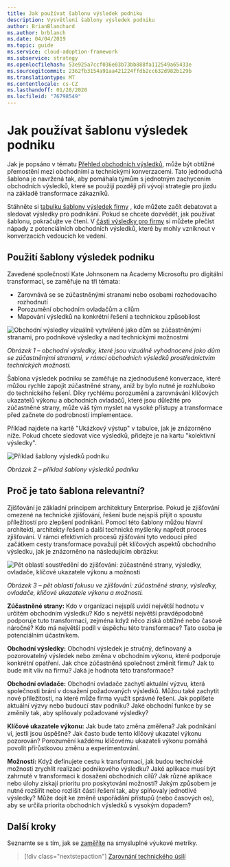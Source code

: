 ```yaml
---
title: Jak používat šablonu výsledek podniku
description: Vysvětlení šablony výsledek podniku
author: BrianBlanchard
ms.author: brblanch
ms.date: 04/04/2019
ms.topic: guide
ms.service: cloud-adoption-framework
ms.subservice: strategy
ms.openlocfilehash: 53e925a7ccf036e03b73bb888fa112549a65433e
ms.sourcegitcommit: 2362fb3154a91aa421224ffdb2cc632d982b129b
ms.translationtype: MT
ms.contentlocale: cs-CZ
ms.lasthandoff: 01/28/2020
ms.locfileid: "76798549"
---
```

# <a name="how-to-use-the-business-outcome-template"></a>Jak používat šablonu výsledek podniku

Jak je popsáno v tématu [Přehled obchodních výsledků](./index.md), může být obtížné přemostění mezi obchodními a technickými konverzacemi. Tato jednoduchá šablona je navržená tak, aby pomáhala týmům s jednotným zachycením obchodních výsledků, které se použijí později při vývoji strategie pro jízdu na základě transformace zákazníků.

Stáhněte si [tabulku šablony výsledek firmy](https://archcenter.blob.core.windows.net/cdn/business-outcome-template.xlsx) , kde můžete začít debatovat a sledovat výsledky pro podnikání. Pokud se chcete dozvědět, jak používat šablonu, pokračujte ve čtení. V [části výsledky pro firmy](./index.md) si můžete přečíst nápady z potenciálních obchodních výsledků, které by mohly vzniknout v konverzacích vedoucích ke vedení.

<!-- markdownlint-disable MD026 -->

## <a name="use-the-business-outcome-template"></a>Použití šablony výsledek podniku

Zavedené společností Kate Johnsonem na Academy Microsoftu pro digitální transformaci, se zaměřuje na tři témata:

- Zarovnává se se zúčastněnými stranami nebo osobami rozhodovacího rozhodnutí
- Porozumění obchodním ovladačům a cílům
- Mapování výsledků na konkrétní řešení a technickou způsobilost

![Obchodní výsledky vizuálně vytvářené jako dům se zúčastněnými stranami, pro podnikové výsledky a nad technickými možnostmi](../../_images/strategy/business-outcome-house.png)

*Obrázek 1 – obchodní výsledky, které jsou vizuálně vyhodnocené jako dům se zúčastněnými stranami, v rámci obchodních výsledků prostřednictvím technických možností.*

Šablona výsledek podniku se zaměřuje na zjednodušené konverzace, které můžou rychle zapojit zúčastněné strany, aniž by bylo nutné je rozhluboko do technického řešení. Díky rychlému porozumění a zarovnávání klíčových ukazatelů výkonu a obchodních ovladačů, které jsou důležité pro zúčastněné strany, může váš tým myslet na vysoké přístupy a transformace před začnete do podrobností implementace.

Příklad najdete na kartě "Ukázkový výstup" v tabulce, jak je znázorněno níže. Pokud chcete sledovat více výsledků, přidejte je na kartu "kolektivní výsledky".

![Příklad šablony výsledků podniku](../../_images/strategy/business-outcome-template.png)

*Obrázek 2 – příklad šablony výsledků podniku*

## <a name="why-is-this-template-relevant"></a>Proč je tato šablona relevantní?

Zjišťování je základní principem architektury Enterprise. Pokud je zjišťování omezené na technické zjišťování, řešení bude nejspíš přijít o spoustu příležitostí pro zlepšení podnikání. Pomocí této šablony můžou hlavní architekti, architekty řešení a další technické myšlenky napředt proces zjišťování. V rámci efektivních procesů zjišťování tyto vedoucí před začátkem cesty transformace považují pět klíčových aspektů obchodního výsledku, jak je znázorněno na následujícím obrázku:

![Pět oblastí soustředění do zjišťování: zúčastněné strany, výsledky, ovladače, klíčové ukazatele výkonu a možnosti](../../_images/strategy/business-outcome-focus-areas.png)

*Obrázek 3 – pět oblastí fokusu ve zjišťování: zúčastněné strany, výsledky, ovladače, klíčové ukazatele výkonu a možnosti.*

**Zúčastněné strany:** Kdo v organizaci nejspíš uvidí největší hodnotu v určitém obchodním výsledku? Kdo s největší největší pravděpodobně podporuje tuto transformaci, zejména když něco získá obtížné nebo časově náročné? Kdo má největší podíl v úspěchu této transformace? Tato osoba je potenciálním účastníkem.

**Obchodní výsledky:** Obchodní výsledek je stručný, definovaný a pozorovatelný výsledek nebo změna v obchodním výkonu, které podporuje konkrétní opatření. Jak chce zúčastněná společnost změnit firmu? Jak to bude mít vliv na firmu? Jaká je hodnota této transformace?

**Obchodní ovladače:** Obchodní ovladače zachytí aktuální výzvu, která společnosti brání v dosažení požadovaných výsledků. Můžou také zachytit nové příležitosti, na které může firma využít správné řešení. Jak popíšete aktuální výzvy nebo budoucí stav podniku? Jaké obchodní funkce by se změnily tak, aby splňovaly požadované výsledky?

**Klíčové ukazatele výkonu:** Jak bude tato změna změřena? Jak podnikání ví, jestli jsou úspěšné? Jak často bude tento klíčový ukazatel výkonu pozorován? Porozumění každému klíčovému ukazateli výkonu pomáhá povolit přírůstkovou změnu a experimentování.

**Možnosti:** Když definujete cestu k transformaci, jak budou technické možnosti zrychlit realizaci podnikového výsledku? Jaké aplikace musí být zahrnuté v transformaci k dosažení obchodních cílů? Jak různé aplikace nebo úlohy získají prioritu pro poskytování možností? Jakým způsobem je nutné rozšířit nebo rozlišit části řešení tak, aby splňovaly jednotlivé výsledky? Může dojít ke změně uspořádání přístupů (nebo časových os), aby se určila priorita obchodních výsledků s vysokým dopadem?

## <a name="next-steps"></a>Další kroky

Seznamte se s tím, jak se [zaměříte](../learning-metrics.md) na smysluplné výukové metriky.

> [!div class="nextstepaction"]
> [Zarovnání technického úsilí](../learning-metrics.md)
